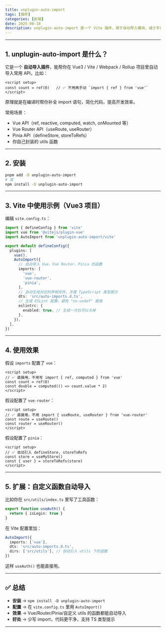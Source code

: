 ```yaml
---
title: unplugin-auto-import
tags: [插件]
categories: [前端]
date: 2025-08-18
description: unplugin-auto-import 是一个 Vite 插件，用于自动导入模块，减少手动导入的繁琐。
---
```



---

## 1. **unplugin-auto-import 是什么？**

它是一个 **自动导入插件**，能帮你在 Vue3 / Vite / Webpack / Rollup 项目里自动导入常用 API，比如：

```vue
<script setup>
const count = ref(0)   // ✅ 不用再手动 `import { ref } from 'vue'`
</script>
```

原理就是在编译时帮你补全 import 语句，简化代码，提高开发效率。

常用场景：

* Vue API（ref, reactive, computed, watch, onMounted 等）
* Vue Router API（useRoute, useRouter）
* Pinia API（defineStore, storeToRefs）
* 你自己封装的 utils 函数

---

## 2. **安装**

```bash
pnpm add -D unplugin-auto-import
# 或
npm install -D unplugin-auto-import
```

---

## 3. **Vite 中使用示例（Vue3 项目）**

编辑 `vite.config.ts`：

```ts
import { defineConfig } from 'vite'
import vue from '@vitejs/plugin-vue'
import AutoImport from 'unplugin-auto-import/vite'

export default defineConfig({
  plugins: [
    vue(),
    AutoImport({
      // 自动导入 Vue、Vue Router、Pinia 的函数
      imports: [
        'vue',
        'vue-router',
        'pinia',
      ],
      // 自动生成对应的声明文件，方便 TypeScript 类型提示
      dts: 'src/auto-imports.d.ts',
      // 生成 ESLint 配置，避免 "no-undef" 报错
      eslintrc: {
        enabled: true, // 生成一次后可以关掉
      },
    }),
  ],
})
```

---

## 4. **使用效果**

假设 `imports` 配置了 `vue`：

```vue
<script setup>
// ✅ 直接用，不用写 import { ref, computed } from 'vue'
const count = ref(0)
const double = computed(() => count.value * 2)
</script>
```

假设配置了 `vue-router`：

```vue
<script setup>
// ✅ 直接用，不用 import { useRoute, useRouter } from 'vue-router'
const route = useRoute()
const router = useRouter()
</script>
```

假设配置了 `pinia`：

```vue
<script setup>
// ✅ 自动引入 defineStore, storeToRefs
const store = useMyStore()
const { user } = storeToRefs(store)
</script>
```

---

## 5. **扩展：自定义函数自动导入**

比如你在 `src/utils/index.ts` 里写了工具函数：

```ts
export function useAuth() {
  return { isLogin: true }
}
```

在 Vite 配置里加：

```ts
AutoImport({
  imports: ['vue'],
  dts: 'src/auto-imports.d.ts',
  dirs: ['src/utils'], // 自动引入 utils 下的函数
})
```

这样 `useAuth()` 也能直接用。

---

## ✅ 总结

* **安装** → `npm install -D unplugin-auto-import`
* **配置** → 在 `vite.config.ts` 里用 `AutoImport()`
* **效果** → Vue/Router/Pinia/自定义 utils 的函数都能自动导入
* **好处** → 少写 import，代码更干净，支持 TS 类型提示

---

